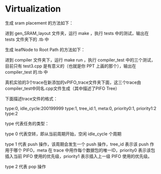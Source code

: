 # Virtualization

生成 sram placement 的方法如下：

进到 gen_SRAM_layout 文件夹，运行 make ，执行 tests 中的测试，输出在 tests 文件夹下的 .tb 中

生成 leafNode to Root Path 的方法如下：

进到 compiler 文件夹下，运行 make run ，执行 compiler_test 中的三个测试，目前只有 test3.cpp 是有意义的（也就是你 PPT 上画的那个），输出在 compiler_test 的.tb 中

真机实验的3个trace在新添加的vPIFO_trace文件夹下面，这三个trace由compiler_test中同名.cpp文件生成（其中描述了PIFO Tree）

下面描述trace文件的格式：

type:0, idle_cycle:200199999
type:1, tree_id:1, meta:0, priority0:1, priority1:2
type:2

type 代表任务的类型：

type 0 代表空转，即从当前周期开始，空闲 idle_cycle 个周期

type 1 代表 push 操作，该周期会发生一个 push 操作，tree_id 表示该 push 作用于哪个 PIFO，meta 在 trace 中用作每个数据包的唯一ID，priority0 表示该包插入当前 PIFO 使用的优先级，priority1 表示插入上一级 PIFO 使用的优先级。

type 2 代表 pop 操作